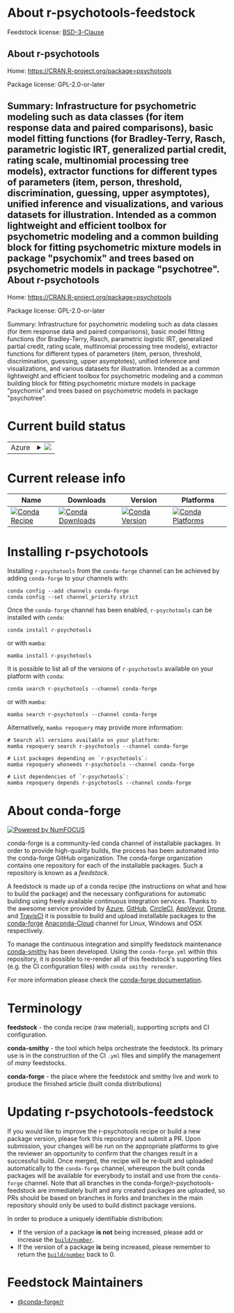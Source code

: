 About r-psychotools-feedstock
=============================

Feedstock license: [BSD-3-Clause](https://github.com/conda-forge/r-psychotools-feedstock/blob/main/LICENSE.txt)

About r-psychotools
-------------------

Home: https://CRAN.R-project.org/package=psychotools

Package license: GPL-2.0-or-later

Summary: Infrastructure for psychometric modeling such as data classes (for item response data and paired comparisons), basic model fitting functions (for Bradley-Terry, Rasch, parametric logistic IRT, generalized partial credit, rating scale, multinomial processing tree models), extractor functions for different types of parameters (item, person, threshold, discrimination, guessing, upper asymptotes), unified inference and visualizations, and various datasets for illustration.  Intended as a common lightweight and efficient toolbox for psychometric modeling and a common building block for fitting psychometric mixture models in package "psychomix" and trees based on psychometric models in package "psychotree".
About r-psychotools
-------------------

Home: https://CRAN.R-project.org/package=psychotools

Package license: GPL-2.0-or-later

Summary: Infrastructure for psychometric modeling such as data classes (for item response data and paired comparisons), basic model fitting functions (for Bradley-Terry, Rasch, parametric logistic IRT, generalized partial credit, rating scale, multinomial processing tree models), extractor functions for different types of parameters (item, person, threshold, discrimination, guessing, upper asymptotes), unified inference and visualizations, and various datasets for illustration.  Intended as a common lightweight and efficient toolbox for psychometric modeling and a common building block for fitting psychometric mixture models in package "psychomix" and trees based on psychometric models in package "psychotree".

Current build status
====================


<table>
    
  <tr>
    <td>Azure</td>
    <td>
      <details>
        <summary>
          <a href="https://dev.azure.com/conda-forge/feedstock-builds/_build/latest?definitionId=1479&branchName=main">
            <img src="https://dev.azure.com/conda-forge/feedstock-builds/_apis/build/status/r-psychotools-feedstock?branchName=main">
          </a>
        </summary>
        <table>
          <thead><tr><th>Variant</th><th>Status</th></tr></thead>
          <tbody><tr>
              <td>linux_64_r_base4.1</td>
              <td>
                <a href="https://dev.azure.com/conda-forge/feedstock-builds/_build/latest?definitionId=1479&branchName=main">
                  <img src="https://dev.azure.com/conda-forge/feedstock-builds/_apis/build/status/r-psychotools-feedstock?branchName=main&jobName=linux&configuration=linux%20linux_64_r_base4.1" alt="variant">
                </a>
              </td>
            </tr><tr>
              <td>linux_64_r_base4.2</td>
              <td>
                <a href="https://dev.azure.com/conda-forge/feedstock-builds/_build/latest?definitionId=1479&branchName=main">
                  <img src="https://dev.azure.com/conda-forge/feedstock-builds/_apis/build/status/r-psychotools-feedstock?branchName=main&jobName=linux&configuration=linux%20linux_64_r_base4.2" alt="variant">
                </a>
              </td>
            </tr><tr>
              <td>osx_64_r_base4.1</td>
              <td>
                <a href="https://dev.azure.com/conda-forge/feedstock-builds/_build/latest?definitionId=1479&branchName=main">
                  <img src="https://dev.azure.com/conda-forge/feedstock-builds/_apis/build/status/r-psychotools-feedstock?branchName=main&jobName=osx&configuration=osx%20osx_64_r_base4.1" alt="variant">
                </a>
              </td>
            </tr><tr>
              <td>osx_64_r_base4.2</td>
              <td>
                <a href="https://dev.azure.com/conda-forge/feedstock-builds/_build/latest?definitionId=1479&branchName=main">
                  <img src="https://dev.azure.com/conda-forge/feedstock-builds/_apis/build/status/r-psychotools-feedstock?branchName=main&jobName=osx&configuration=osx%20osx_64_r_base4.2" alt="variant">
                </a>
              </td>
            </tr><tr>
              <td>win_64</td>
              <td>
                <a href="https://dev.azure.com/conda-forge/feedstock-builds/_build/latest?definitionId=1479&branchName=main">
                  <img src="https://dev.azure.com/conda-forge/feedstock-builds/_apis/build/status/r-psychotools-feedstock?branchName=main&jobName=win&configuration=win%20win_64_" alt="variant">
                </a>
              </td>
            </tr>
          </tbody>
        </table>
      </details>
    </td>
  </tr>
</table>

Current release info
====================

| Name | Downloads | Version | Platforms |
| --- | --- | --- | --- |
| [![Conda Recipe](https://img.shields.io/badge/recipe-r--psychotools-green.svg)](https://anaconda.org/conda-forge/r-psychotools) | [![Conda Downloads](https://img.shields.io/conda/dn/conda-forge/r-psychotools.svg)](https://anaconda.org/conda-forge/r-psychotools) | [![Conda Version](https://img.shields.io/conda/vn/conda-forge/r-psychotools.svg)](https://anaconda.org/conda-forge/r-psychotools) | [![Conda Platforms](https://img.shields.io/conda/pn/conda-forge/r-psychotools.svg)](https://anaconda.org/conda-forge/r-psychotools) |

Installing r-psychotools
========================

Installing `r-psychotools` from the `conda-forge` channel can be achieved by adding `conda-forge` to your channels with:

```
conda config --add channels conda-forge
conda config --set channel_priority strict
```

Once the `conda-forge` channel has been enabled, `r-psychotools` can be installed with `conda`:

```
conda install r-psychotools
```

or with `mamba`:

```
mamba install r-psychotools
```

It is possible to list all of the versions of `r-psychotools` available on your platform with `conda`:

```
conda search r-psychotools --channel conda-forge
```

or with `mamba`:

```
mamba search r-psychotools --channel conda-forge
```

Alternatively, `mamba repoquery` may provide more information:

```
# Search all versions available on your platform:
mamba repoquery search r-psychotools --channel conda-forge

# List packages depending on `r-psychotools`:
mamba repoquery whoneeds r-psychotools --channel conda-forge

# List dependencies of `r-psychotools`:
mamba repoquery depends r-psychotools --channel conda-forge
```


About conda-forge
=================

[![Powered by
NumFOCUS](https://img.shields.io/badge/powered%20by-NumFOCUS-orange.svg?style=flat&colorA=E1523D&colorB=007D8A)](https://numfocus.org)

conda-forge is a community-led conda channel of installable packages.
In order to provide high-quality builds, the process has been automated into the
conda-forge GitHub organization. The conda-forge organization contains one repository
for each of the installable packages. Such a repository is known as a *feedstock*.

A feedstock is made up of a conda recipe (the instructions on what and how to build
the package) and the necessary configurations for automatic building using freely
available continuous integration services. Thanks to the awesome service provided by
[Azure](https://azure.microsoft.com/en-us/services/devops/), [GitHub](https://github.com/),
[CircleCI](https://circleci.com/), [AppVeyor](https://www.appveyor.com/),
[Drone](https://cloud.drone.io/welcome), and [TravisCI](https://travis-ci.com/)
it is possible to build and upload installable packages to the
[conda-forge](https://anaconda.org/conda-forge) [Anaconda-Cloud](https://anaconda.org/)
channel for Linux, Windows and OSX respectively.

To manage the continuous integration and simplify feedstock maintenance
[conda-smithy](https://github.com/conda-forge/conda-smithy) has been developed.
Using the ``conda-forge.yml`` within this repository, it is possible to re-render all of
this feedstock's supporting files (e.g. the CI configuration files) with ``conda smithy rerender``.

For more information please check the [conda-forge documentation](https://conda-forge.org/docs/).

Terminology
===========

**feedstock** - the conda recipe (raw material), supporting scripts and CI configuration.

**conda-smithy** - the tool which helps orchestrate the feedstock.
                   Its primary use is in the construction of the CI ``.yml`` files
                   and simplify the management of *many* feedstocks.

**conda-forge** - the place where the feedstock and smithy live and work to
                  produce the finished article (built conda distributions)


Updating r-psychotools-feedstock
================================

If you would like to improve the r-psychotools recipe or build a new
package version, please fork this repository and submit a PR. Upon submission,
your changes will be run on the appropriate platforms to give the reviewer an
opportunity to confirm that the changes result in a successful build. Once
merged, the recipe will be re-built and uploaded automatically to the
`conda-forge` channel, whereupon the built conda packages will be available for
everybody to install and use from the `conda-forge` channel.
Note that all branches in the conda-forge/r-psychotools-feedstock are
immediately built and any created packages are uploaded, so PRs should be based
on branches in forks and branches in the main repository should only be used to
build distinct package versions.

In order to produce a uniquely identifiable distribution:
 * If the version of a package **is not** being increased, please add or increase
   the [``build/number``](https://docs.conda.io/projects/conda-build/en/latest/resources/define-metadata.html#build-number-and-string).
 * If the version of a package **is** being increased, please remember to return
   the [``build/number``](https://docs.conda.io/projects/conda-build/en/latest/resources/define-metadata.html#build-number-and-string)
   back to 0.

Feedstock Maintainers
=====================

* [@conda-forge/r](https://github.com/conda-forge/r/)

